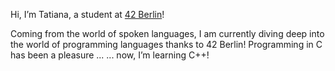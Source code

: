 Hi, I’m Tatiana, a student at [42 Berlin](https://42berlin.de/)!

Coming from the world of spoken languages, I am currently diving deep into the world of programming languages thanks to 42 Berlin!
Programming in C has been a pleasure ...
... now, I’m learning C++!


